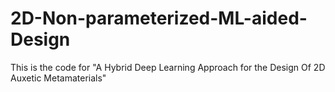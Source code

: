 # 2D-Non-parameterized-ML-aided-Design
This is the code for "A Hybrid Deep Learning Approach for the Design Of 2D Auxetic Metamaterials"
